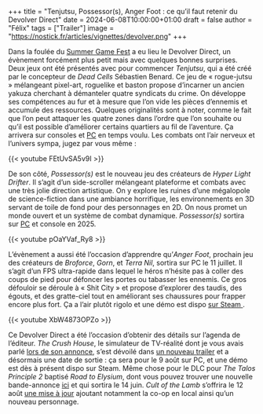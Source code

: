+++
title = "Tenjutsu‌, Possessor(s), Anger Foot : ce qu’il faut retenir du Devolver Direct"
date = 2024-06-08T10:00:00+01:00
draft = false
author = "Félix"
tags = ["Trailer"]
image = "https://nostick.fr/articles/vignettes/devolver.png"
+++ 

Dans la foulée du [Summer Game Fest](https://nostick.fr/articles/2024/juin/0806-folle-semaine/#un-été-aux-manettes-avec-lego-horizon-adventures-civilization-vii-metaphor-refantazio-slitterhead) a eu lieu le Devolver Direct, un évènement forcément plus petit mais avec quelques bonnes surprises. Deux jeux ont été présentés avec pour commencer *Tenjutsu‌*, qui a été créé par le concepteur de *Dead Cells* Sébastien Benard. Ce jeu de « rogue-jutsu » mélangeant pixel-art, roguelike et baston propose d’incarner un ancien yakuza cherchant à démanteler quatre syndicats du crime. On développe ses compétences au fur et à mesure que l’on vide les pièces d’ennemis et accumule des ressources. Quelques originalités sont à noter, comme le fait que l’on peut attaquer les quatre zones dans l’ordre que l’on souhaite ou qu’il est possible d’améliorer certains quartiers au fil de l’aventure. Ça arrivera sur consoles et [PC](https://store.steampowered.com/app/1363940/Tenjutsu/) en temps voulu. Les combats ont l’air nerveux et l’univers sympa, jugez par vous même :


{{< youtube FEtUvSA5v9I >}}

De son côté, *Possessor(s)* est le nouveau jeu des créateurs de *Hyper Light Drifter*. Il s’agit d’un side-scroller mélangeant plateforme et combats avec une très jolie direction artistique.  On y explore les ruines d’une mégalopole de science-fiction dans une ambiance horrifique, les environnements en 3D servant de toile de fond pour des personnages en 2D. On nous promet un monde ouvert et un système de combat dynamique. *Possessor(s)* sortira sur [PC](https://store.steampowered.com/app/2132890/Possessors/) et console en 2025.

{{< youtube pOaYVaf_Ry8 >}} 

L’évènement a aussi été l’occasion d’apprendre qu’*Anger Foot*, prochain jeu des créateurs de *Broforce*, *Gorn*, et *Terra Nil*, sortira sur PC le 11 juillet. Il s’agit d’un FPS ultra-rapide dans lequel le héros n’hésite pas à coller des coups de pied pour défoncer les portes ou tabasser les ennemis. Ce gros défouloir se déroule à « Shit City » et propose d’explorer des taudis, des égouts, et des gratte-ciel tout en améliorant ses chaussures pour frapper encore plus fort. Ça a l’air plutôt rigolo et une démo est dispo [sur Steam ](https://store.steampowered.com/app/1978590/Anger_Foot/).

{{< youtube XbW4873OPZo >}}

Ce Devolver Direct a été l’occasion d’obtenir des détails sur l’agenda de l’éditeur. *The Crush House*, le simulateur de TV-réalité dont je vous avais parlé [lors de son annonce](https://nostick.fr/articles/2024/avril/0405-the-crush-house-est-un-simulateur-de-tv-realite-des-annees-2000-parce-que-pourquoi-pas-apres-tout/), s’est dévoilé dans [un nouveau trailer](https://www.youtube.com/watch?v=Z30Scg9u1u4) et a désormais une date de sortie : ça sera pour le 9 août sur PC, et une démo est dès à présent dispo sur Steam. Même chose pour le DLC pour *The Talos Principle 2* baptisé *Road to Elysium*, dont vous pouvez trouver une nouvelle bande-annonce [ici](https://www.youtube.com/watch?v=S_yL_I8BEgk) et qui sortira le 14 juin. *Cult of the Lamb* s’offrira le 12 août [une mise à jour](https://www.youtube.com/watch?v=r5rNzsy-5hA) ajoutant notamment la co-op en local ainsi qu’un nouveau personnage. 

